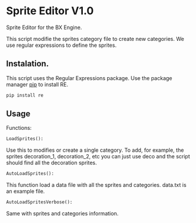 # Sprite Editor V1.0 

Sprite Editor for the BX Engine.

This script modifie the sprites category file to create new categories.
We use regular expressions to define the sprites.

## Instalation.
This script uses the Regular Expressions package.
Use the package manager [pip](https://pip.pypa.io/en/stable/) to install RE.

```bash
pip install re
```



## Usage

Functions:

```python
LoadSprites():
```

 Use this to modifies or create a single category.
 To add, for example, the sprites decoration_1, decoration_2, etc you can just
use deco and the script should find all the decoration sprites.

```python
AutoLoadSprites():
```

 This function load a data file with all the sprites and categories.
 data.txt is an example file.

```python
AutoLoadSpritesVerbose():
```

Same with sprites and categories information.
